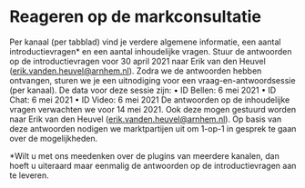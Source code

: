 # Reageren op de markconsultatie
Per kanaal (per tabblad) vind je verdere algemene informatie, een aantal introductievragen* en een aantal inhoudelijke vragen. 
Stuur de antwoorden op de introductievragen voor 30 april 2021 naar Erik van den Heuvel (erik.vanden.heuvel@arnhem.nl). Zodra we de antwoorden hebben ontvangen, sturen we je een uitnodiging voor een vraag-en-antwoordsessie (per kanaal). De data voor deze sessie zijn:
    • ID Bellen: 6 mei 2021
    • ID Chat: 6 mei 2021 
    • ID Video: 6 mei 2021 
De antwoorden op de inhoudelijke vragen verwachten we voor 14 mei 2021. Ook deze mogen gestuurd worden naar Erik van den Heuvel (erik.vanden.heuvel@arnhem.nl). Op basis van deze antwoorden nodigen we marktpartijen uit om 1-op-1 in gesprek te gaan over de mogelijkheden.

*Wilt u met ons meedenken over de plugins van meerdere kanalen, dan hoeft u uiteraard maar eenmalig de antwoorden op de introductievragen aan te leveren.